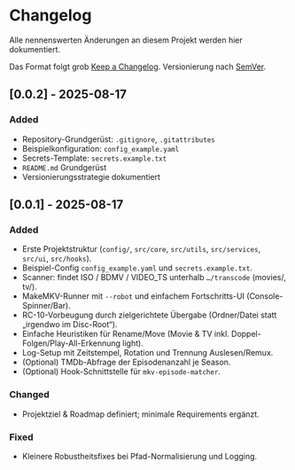 # Changelog
Alle nennenswerten Änderungen an diesem Projekt werden hier dokumentiert.

Das Format folgt grob [Keep a Changelog]. Versionierung nach [SemVer].

## [0.0.2] - 2025-08-17
### Added
- Repository-Grundgerüst: `.gitignore`, `.gitattributes`
- Beispielkonfiguration: `config_example.yaml`
- Secrets-Template: `secrets.example.txt`
- `README.md` Grundgerüst
- Versionierungsstrategie dokumentiert

## [0.0.1] - 2025-08-17
### Added
- Erste Projektstruktur (`config/`, `src/core`, `src/utils`, `src/services`, `src/ui`, `src/hooks`).
- Beispiel-Config `config_example.yaml` und `secrets.example.txt`.
- Scanner: findet ISO / BDMV / VIDEO_TS unterhalb `…/transcode` (movies/, tv/).
- MakeMKV-Runner mit `--robot` und einfachem Fortschritts-UI (Console-Spinner/Bar).
- RC-10-Vorbeugung durch zielgerichtete Übergabe (Ordner/Datei statt „irgendwo im Disc-Root“).
- Einfache Heuristiken für Rename/Move (Movie & TV inkl. Doppel-Folgen/Play-All-Erkennung light).
- Log-Setup mit Zeitstempel, Rotation und Trennung Auslesen/Remux.
- (Optional) TMDb-Abfrage der Episodenanzahl je Season.
- (Optional) Hook-Schnittstelle für `mkv-episode-matcher`.


### Changed
- Projektziel & Roadmap definiert; minimale Requirements ergänzt.

### Fixed
- Kleinere Robustheitsfixes bei Pfad-Normalisierung und Logging.

[Keep a Changelog]: https://keepachangelog.com/de/1.1.0/
[SemVer]: https://semver.org/lang/de/
